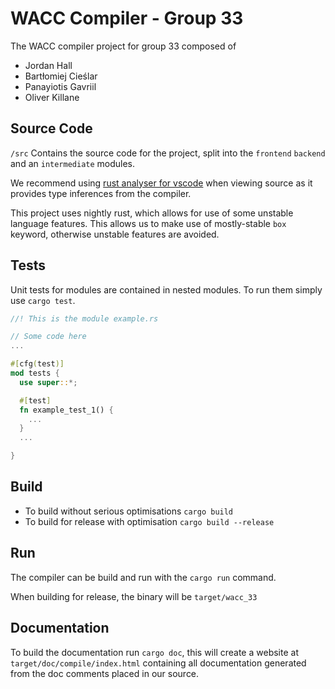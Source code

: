 # WACC Compiler - Group 33
The WACC compiler project for group 33 composed of
- Jordan Hall
- Bartłomiej Cieślar
- Panayiotis Gavriil
- Oliver Killane

## Source Code
`/src` Contains the source code for the project, split into the `frontend` `backend` and 
an `intermediate` modules.

We recommend using [rust analyser for vscode](https://marketplace.visualstudio.com/items?itemName=matklad.rust-analyzer)
when viewing source as it provides type inferences from the compiler.

This project uses nightly rust, which allows for use of some unstable language 
features. This allows us to make use of mostly-stable `box` keyword, otherwise 
unstable features are avoided.

## Tests

Unit tests for modules are contained in nested modules. To run them simply use `cargo test`.
```rust
//! This is the module example.rs

// Some code here
...

#[cfg(test)]
mod tests {
  use super::*;

  #[test]
  fn example_test_1() {
    ...
  }
  ...

}
```

## Build
- To build without serious optimisations `cargo build`
- To build for release with optimisation `cargo build --release`

## Run
The compiler can be build and run with the `cargo run` command. 

When building for release, the binary will be `target/wacc_33`

## Documentation
To build the documentation run `cargo doc`, this will create a website at 
`target/doc/compile/index.html` containing all documentation generated from 
the doc comments placed in our source.


